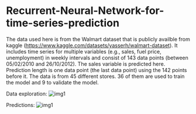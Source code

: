 # Recurrent-Neural-Network-for-time-series-prediction
The data used here is from the Walmart dataset that is publicly availble from kaggle (https://www.kaggle.com/datasets/yasserh/walmart-dataset).
It includes time series for multiple variables (e.g., sales, fuel price, unemployment) in weekly intervals and consist of 143 data points (between 05/02/2010 and 26/10/2012).
The sales variable is predicted here. Prediction length is one data point (the last data point) using the 142 points before it.
The data is from 45 different stores. 36 of them are used to train the model and 9 to validate the model.

Data exploration:
![img1](https://github.com/Morikky/Recurrent-Neural-Network-for-time-series-prediction/tree/main/Plots/explore_the_data.png)


Predictions:
![img1](https://github.com/Morikky/Recurrent-Neural-Network-for-time-series-prediction/tree/main/Plots/Predictions.png)

